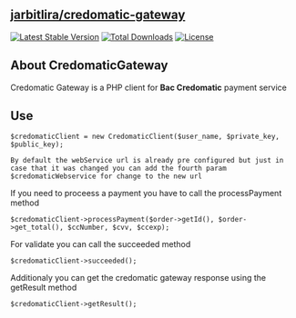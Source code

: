 ## [jarbitlira/credomatic-gateway](https://github.com/jarbitlira/credomatic-gateway)

[![Latest Stable Version](https://poser.pugx.org/jarbitlira/credomatic-gateway/v/stable)](https://packagist.org/packages/jarbitlira/credomatic-gateway)
[![Total Downloads](https://poser.pugx.org/jarbitlira/credomatic-gateway/downloads)](https://packagist.org/packages/jarbitlira/credomatic-gateway)
[![License](https://poser.pugx.org/jarbitlira/credomatic-gateway/license)](https://packagist.org/packages/jarbitlira/credomatic-gateway)


## About CredomaticGateway

Credomatic Gateway is a PHP client for **Bac Credomatic** payment service


## Use 

```
$credomaticClient = new CredomaticClient($user_name, $private_key, $public_key);
```
`By default the webService url is already pre configured but just in case that it was changed you can add the fourth param $credomaticWebservice for change to the new url`

If you need to proceess a payment you have to call the processPayment method 

```
$credomaticClient->processPayment($order->getId(), $order->get_total(), $ccNumber, $cvv, $ccexp);
```

For validate you can call the succeeded method 

```
$credomaticClient->succeeded();
```

Additionaly you can get the credomatic gateway response using the getResult method

```
$credomaticClient->getResult();
```
